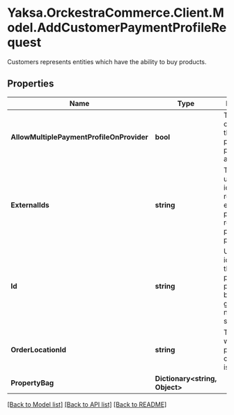 # Yaksa.OrckestraCommerce.Client.Model.AddCustomerPaymentProfileRequest
Customers represents entities which have the ability to buy products.

## Properties

Name | Type | Description | Notes
------------ | ------------- | ------------- | -------------
**AllowMultiplePaymentProfileOnProvider** | **bool** | The value for overwriting the way pyment profile are added. | [optional] 
**ExternalIds** | **string** | The list of unique identifier returned by external provider related to the payment profile. | [optional] 
**Id** | **string** | Unique identifier of the new payment profile (will be generated if not specified). | [optional] 
**OrderLocationId** | **string** | The store for wich the provider configuration is done. | [optional] 
**PropertyBag** | **Dictionary&lt;string, Object&gt;** |  | [optional] 

[[Back to Model list]](../README.md#documentation-for-models) [[Back to API list]](../README.md#documentation-for-api-endpoints) [[Back to README]](../README.md)

